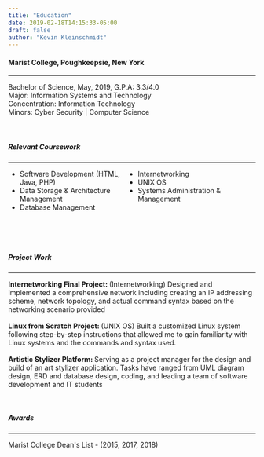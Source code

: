 ```yaml
---
title: "Education"
date: 2019-02-18T14:15:33-05:00
draft: false
author: "Kevin Kleinschmidt"
---
```


<HTML>
	<style>
		.classes {float: left; width: 50%;}
		.row:after {
  		content: "";
  		display: table;
  		clear: both;
		}
}
</style>
  <P> <H4> Marist College, Poughkeepsie, New York </H4> <HR> Bachelor of Science, May, 2019, G.P.A: 3.3/4.0 <br> Major: Information Systems and Technology <br> Concentration: Information Technology <br> Minors: Cyber Security | Computer Science <br> <br> <br> <H5> Relevant Coursework </H5> <HR> </p>
<div class ="row">
<ul>
<div class ="classes">
  <p style="margin:0;"> <li> Software Development (HTML, Java, PHP) </li> <li> Data Storage & Architecture Management </li> <li> Database Management </li>
</div>
<div class ="classes"> <li> Internetworking </li> <li> UNIX OS </li> <li> Systems Administration & Management </li> </p>
</div>
<br>
</ul>
</div>
<br><br>
  <p> <br><H5> Project Work </H5> <HR> <b> Internetworking Final Project: </b> (Internetworking) Designed and implemented a comprehensive network including creating an IP addressing scheme, network topology, and actual command syntax based on the networking scenario provided <br> <br> <b> Linux from Scratch Project: </b> (UNIX OS) Built a customized Linux system following step-by-step instructions that allowed me to gain familiarity with Linux systems and the commands and syntax used. <br><br> <b> Artistic Stylizer Platform: </b> Serving as a project manager for the design and build of an art stylizer application. Tasks have ranged from UML diagram design, ERD and database design, coding, and leading a team of software development and IT students </p>
<br>
<H5> Awards </H5>
<HR>
<p> Marist College Dean's List - (2015, 2017, 2018)
</HTML>
